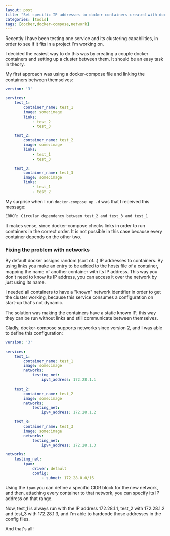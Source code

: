 ```yaml
---
layout: post
title: "Set specific IP addresses to docker containers created with docker-compose"
categories: [tools]
tags: [docker,docker-compose,network]
---
```


Recently I have been testing one service and its clustering capabilities, in order to see if it fits in a project I'm working on.

I decided the easiest way to do this was by creating a couple docker containers and setting up a cluster between them. It should be an easy task in theory.

My first approach was using a docker-compose file and linking the containers between themselves:

```yaml
version: '3'

services:
    test_1:
        container_name: test_1
        image: some:image
        links:
            - test_2
            - test_3

    test_2:
        container_name: test_2
        image: some:image
        links:
            - test_1
            - test_3

    test_3:
        container_name: test_3
        image: some:image
        links:
            - test_1
            - test_2
```

My surprise when I run `docker-compose up -d` was that I received this message:

```bash
ERROR: Circular dependency between test_2 and test_3 and test_1
```

It makes sense, since docker-compose checks links in order to run containers in the correct order. It is not possible in this case because every container depends on the other two.

### Fixing the problem with networks

By default docker assigns random (sort of...) IP addresses to containers. By using links you make an entry to be added to the hosts file of a container, mapping the name of another container with its IP address. This way you don't need to know its IP address, you can access it over the network by just using its name.

I needed all containers to have a "known" network identifier in order to get the cluster working, because this service consumes a configuration on start-up that's not dynamic.

The solution was making the containers have a static known IP, this way they can be run without links and still communicate between themselves.

Gladly, docker-compose supports networks since version 2, and I was able to define this configuration:

```yaml
version: '3'

services:
    test_1:
        container_name: test_1
        image: some:image
        networks:
            testing_net:
                ipv4_address: 172.28.1.1

    test_2:
        container_name: test_2
        image: some:image
        networks:
            testing_net:
                ipv4_address: 172.28.1.2

    test_3:
        container_name: test_3
        image: some:image
        networks:
            testing_net:
                ipv4_address: 172.28.1.3

networks:
    testing_net:
        ipam:
            driver: default
            config:
                - subnet: 172.28.0.0/16
```

Using the `ipam` you can define a specific CIDR block for the new network, and then, attaching every container to that network, you can specify its IP address on that range.

Now, test_1 is always run with the IP address 172.28.1.1, test_2 with 172.28.1.2 and test_3 with 172.28.1.3, and I'm able to hardcode those addresses in the config files.

And that's all!
